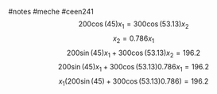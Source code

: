 #notes #meche  #ceen241
$$200 \cos(45)x_{1}= 300\cos(53.13)x_{2}$$
$$x_{2}= 0.786 x_{1}$$
$$200 \sin(45)x_{1}+ 300\cos(53.13)x_{2}= 196.2$$
$$200\sin(45)x_{1}+ 300\cos(53.13)0.786x_{1}= 196.2$$
$$x_{1}(200\sin(45) + 300\cos(53.13)0.786)=196.2$$
$$$$